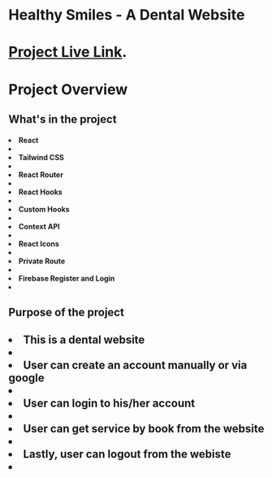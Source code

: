 <h1>Healthy Smiles - A Dental Website<h1>

[Project Live Link](https://healthy-smiles-react.web.app/).

# Project Overview

<h2>What's in the project<h4>

<li>React<li>
<li>Tailwind CSS<li>
<li>React Router<li>
<li>React Hooks<li>
<li>Custom Hooks<li>
<li>Context API<li>
<li>React Icons<li>
<li>Private Route<li>
<li>Firebase Register and Login<li>

<h2>Purpose of the project<h2>

<li>This is a dental website<li>
<li>User can create an account manually or via google<li>
<li>User can login to his/her account<li>
<li>User can get service by book from the website<li>
<li>Lastly, user can logout from the webiste<li>
